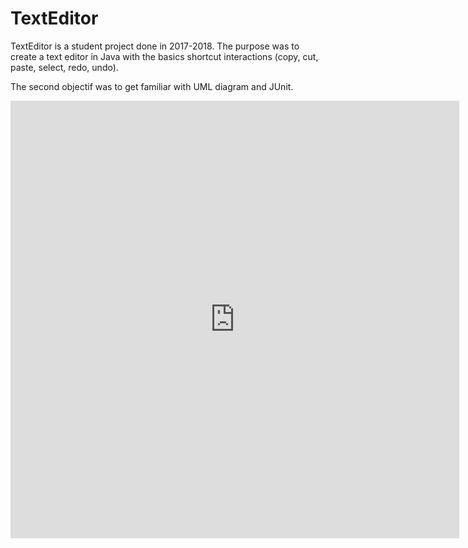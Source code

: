 # TextEditor

TextEditor is a student project done in 2017-2018.
The purpose was to create a text editor in Java with the basics shortcut interactions (copy, cut, paste, select, redo, undo).

The second objectif was to get familiar with UML diagram and JUnit.

<iframe src="http://docs.google.com/gview?url=https://github.com/Hyanaki/Text_editor/version2.pdf&embedded=true" style="width:718px; height:700px;" frameborder="0"></iframe>

